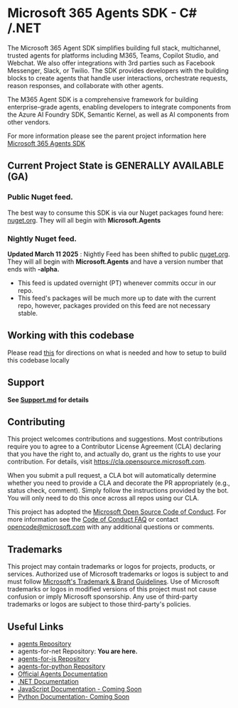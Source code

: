 # Microsoft 365 Agents SDK - C# /.NET

The Microsoft 365 Agent SDK simplifies building full stack, multichannel, trusted agents for platforms including M365, Teams, Copilot Studio, and Webchat. We also offer integrations with 3rd parties such as Facebook Messenger, Slack, or Twilio. The SDK provides developers with the building blocks to create agents that handle user interactions, orchestrate requests, reason responses, and collaborate with other agents.

The M365 Agent SDK is a comprehensive framework for building enterprise-grade agents, enabling developers to integrate components from the Azure AI Foundry SDK, Semantic Kernel, as well as AI components from other vendors.

For more information please see the parent project information here [Microsoft 365 Agents SDK](https://aka.ms/agents)

## Current Project State is GENERALLY AVAILABLE (GA)

### Public Nuget feed.
The best way to consume this SDK is via our Nuget packages found here: [nuget.org](https://www.nuget.org/packages?q=microsoft.agents+AND+nugetbotbuilder&includeComputedFrameworks=true&prerel=false&sortby=relevance). They will all begin with **Microsoft.Agents**

### Nightly Nuget feed.
**Updated March 11 2025** :  Nightly Feed has been shifted to public [nuget.org](https://www.nuget.org/profiles/nugetbotbuilder). They will all begin with **Microsoft.Agents**  and have a version number that ends with **-alpha.**
- This feed is updated overnight (PT) whenever commits occur in our repo. 
- This feed's packages will be much more up to date with the current repo, however, packages provided on this feed are not necessary stable.

## Working with this codebase

Please read [this](GettingStarted.md) for directions on what is needed and how to setup to build this codebase locally

## Support

**See [Support.md](support.md) for details**

## Contributing

This project welcomes contributions and suggestions.  Most contributions require you to agree to a
Contributor License Agreement (CLA) declaring that you have the right to, and actually do, grant us
the rights to use your contribution. For details, visit https://cla.opensource.microsoft.com.

When you submit a pull request, a CLA bot will automatically determine whether you need to provide
a CLA and decorate the PR appropriately (e.g., status check, comment). Simply follow the instructions
provided by the bot. You will only need to do this once across all repos using our CLA.

This project has adopted the [Microsoft Open Source Code of Conduct](https://opensource.microsoft.com/codeofconduct/).
For more information see the [Code of Conduct FAQ](https://opensource.microsoft.com/codeofconduct/faq/) or
contact [opencode@microsoft.com](mailto:opencode@microsoft.com) with any additional questions or comments.

## Trademarks

This project may contain trademarks or logos for projects, products, or services. Authorized use of Microsoft 
trademarks or logos is subject to and must follow 
[Microsoft's Trademark & Brand Guidelines](https://www.microsoft.com/en-us/legal/intellectualproperty/trademarks/usage/general).
Use of Microsoft trademarks or logos in modified versions of this project must not cause confusion or imply Microsoft sponsorship.
Any use of third-party trademarks or logos are subject to those third-party's policies.

## Useful Links

- [agents Repository](https://github.com/Microsoft/Agents)
- agents-for-net Repository: **You are here.**
- [agents-for-js Repository](https://github.com/Microsoft/Agents-for-js)
- [agents-for-python Repository]( https://github.com/Microsoft/Agents-for-python)
- [Official Agents Documentation](https://learn.microsoft.com/en-us/microsoft-365/agents-sdk/)
- [.NET Documentation](https://learn.microsoft.com/en-us/dotnet/api/?view=m365-agents-sdk&preserve-view=true)
- [JavaScript Documentation - Coming Soon](https://learn.microsoft.com/en-us/microsoft-365/agents-sdk/)
- [Python Documentation- Coming Soon](https://learn.microsoft.com/en-us/microsoft-365/agents-sdk/)
